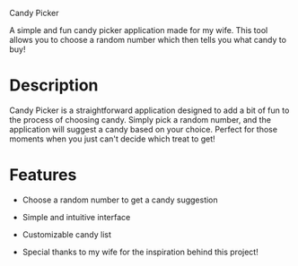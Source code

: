 Candy Picker

A simple and fun candy picker application made for my wife. This tool allows you to choose a random number which then tells you what candy to buy!

# Description

Candy Picker is a straightforward application designed to add a bit of fun to the process of choosing candy. Simply pick a random number, and the application will suggest a candy based on your choice. Perfect for those moments when you just can't decide which treat to get!

# Features

- Choose a random number to get a candy suggestion
- Simple and intuitive interface
- Customizable candy list

- Special thanks to my wife for the inspiration behind this project!

